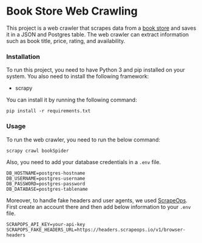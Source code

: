 # Book Store Web Crawling

This project is a web crawler that scrapes data from a [book store](https://books.toscrape.com/) and saves it in a JSON and Postgres table. The web crawler can extract information such as book title, price, rating, and availability.

### Installation
To run this project, you need to have Python 3 and pip installed on your system. You also need to install the following framework:

* scrapy

You can install it by running the following command:

```
pip install -r requirements.txt
```
### Usage
To run the web crawler, you need to run the below command:

```
scrapy crawl bookSpider
```

Also, you need to add your database credentials in a `.env` file.

```
DB_HOSTNAME=postgres-hostname
DB_USERNAME=postgres-username
DB_PASSWORD=postgres-password
DB_DATABASE=postgres-tablename
```
Moreover, to handle fake headers and user agents, we used [ScrapeOps](https://scrapeops.io/). First create an account there and then add below information to your `.env` file.

```
SCRAPOPS_API_KEY=your-api-key
SCRAPOPS_FAKE_HEADERS_URL=https://headers.scrapeops.io/v1/browser-headers
```